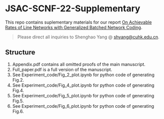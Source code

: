 # JSAC-SCNF-22-Supplementary

This repo contains suplementary materials for our report [On Achievable Rates of Line Networks with Generalized Batched
  Network Coding]().
  
> Please direct all inquiries to Shenghao Yang @ shyang@cuhk.edu.cn.

## Structure
1. Appendix.pdf contains all omitted proofs of the main manuscript.
2. Full\_paper.pdf is a full version of the manuscript.
3. See Experiment\_code/Fig\_2\_plot.ipynb for python code of generating Fig.2.
4. See Experiment\_code/Fig\_4\_plot.ipynb for python code of generating Fig.4.
5. See Experiment\_code/Fig\_5\_plot.ipynb for python code of generating Fig.5.
6.  See Experiment\_code/Fig\_6\_plot.ipynb for python code of generating Fig.6.

